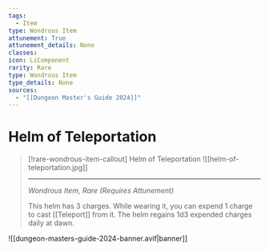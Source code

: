 ```yaml
---
tags:
  - Item
type: Wondrous Item
attunement: True
attunement_details: None
classes:
icon: LiComponent
rarity: Rare
type: Wondrous Item
type_details: None
sources: 
  - "[[Dungeon Master's Guide 2024]]"
---
```

# Helm of Teleportation
>[!rare-wondrous-item-callout] Helm of Teleportation
>![[helm-of-teleportation.jpg]]
>
>- - -
>_Wondrous Item, Rare (Requires Attunement)_
>
>This helm has 3 charges. While wearing it, you can expend 1 charge to cast [[Teleport]] from it. The helm regains 1d3 expended charges daily at dawn.

![[dungeon-masters-guide-2024-banner.avif|banner]]